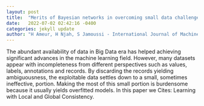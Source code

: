 ```yaml
---
layout: post
title:  "Merits of Bayesian networks in overcoming small data challenges: a meta-model for handling missing data"
date:   2022-07-02 02:42:16 -0400
categories: jekyll update
author: "H Ameur, H Njah, S Jamoussi - International Journal of Machine Learning and , 2022"
---
```

The abundant availability of data in Big Data era has helped achieving significant advances in the machine learning field. However, many datasets appear with incompleteness from different perspectives such as values, labels, annotations and records. By discarding the records yielding ambiguousness, the exploitable data settles down to a small, sometimes ineffective, portion. Making the most of this small portion is burdensome because it usually yields overfitted models. In this paper we  Cites: Learning with Local and Global Consistency.